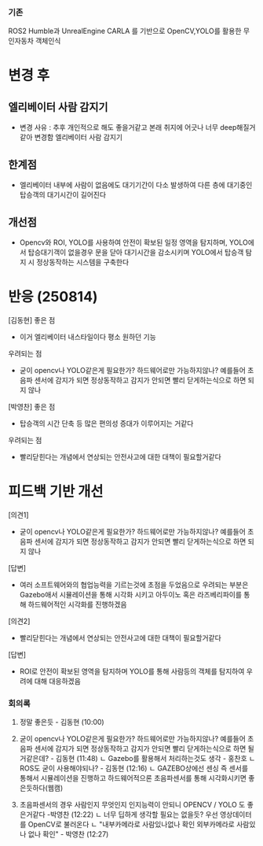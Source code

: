 ### 기존
ROS2 Humble과 UnrealEngine CARLA 를 기반으로 OpenCV,YOLO를 활용한 무인자동차 객체인식

# 변경 후 
## 엘리베이터 사람 감지기
- 변경 사유 : 추후 개인적으로 해도 좋을거같고 본래 취지에 어긋나 너무 deep해질거같아 변경함
엘리베이터 사람 감지기


## 한계점
- 엘리베이터 내부에 사람이 없음에도 대기기간이 다소 발생하여 다른 층에 대기중인 탑승객의 대기시간이 길어진다

## 개선점
- Opencv와 ROI, YOLO를 사용하여 안전이 확보된 일정 영역을 탐지하며, YOLO에서 탑승대기객이 없을경우 문을 닫아 대기시간을 감소시키며 YOLO에서 탑승객 탐지 시 정상동작하는 시스템을 구축한다


# 반응 (250814)

[김동현]
좋은 점 
- 이거 엘리베이터 내스타일이다 평소 원하던 기능

우려되는 점 
- 굳이 opencv나 YOLO같은게 필요한가? 하드웨어로만 가능하지않나? 예를들어 초음파 센서에 감지가 되면 정상동작하고 감지가 안되면 빨리 닫게하는식으로 하면 되지 않나


[박영찬]
좋은 점
- 탑승객의 시간 단축 등 많은 편의성 증대가 이루어지는 거같다

우려되는 점
- 빨리닫힌다는 개념에서 연상되는 안전사고에 대한 대책이 필요할거같다


# 피드백 기반 개선

[의견1]
- 굳이 opencv나 YOLO같은게 필요한가? 하드웨어로만 가능하지않나? 예를들어 초음파 센서에 감지가 되면 정상동작하고 감지가 안되면 빨리 닫게하는식으로 하면 되지 않나

[답변]
- 여러 소프트웨어와의 협업능력을 기르는것에 초점을 두었음으로 우려되는 부분은 Gazebo애서 시뮬레이션을 통해 시각화 시키고 아두이노 혹은 라즈베리파이를 통해 하드웨어적인 시각화를 진행하겠음


[의견2]
- 빨리닫힌다는 개념에서 연상되는 안전사고에 대한 대책이 필요할거같다

[답변]
- ROI로 안전이 확보된 영역을 탐지하며 YOLO를 통해 사람등의 객체를 탐지하여 우려에 대해 대응하겠음



### 회의록
1. 정말 좋은듯 - 김동현 (10:00)

2. 굳이 opencv나 YOLO같은게 필요한가? 하드웨어로만 가능하지않나? 예를들어 초음파 센서에 감지가 되면 정상동작하고 감지가 안되면 빨리 닫게하는식으로 하면 될거같은데? - 김동현 (11:48) 
 ㄴ Gazebo를 활용해서 처리하는것도 생각 - 홍찬호
     ㄴ ROS도 굳이 사용해야되나? - 김동현 (12:16)
        ㄴ GAZEBO상에선 센싱 즉 센서를 통해서 시뮬레이션을 진행하고 하드웨어적으론   초음파센서를 통해 시각화시키면 좋은듯하다(웹캠)

3. 초음파센서의 경우 사람인지 무엇인지 인지능력이 안되니 OPENCV / YOLO 도 좋은거같다 -박영찬 (12:22)
    ㄴ 너무 딥하게 생각할 필요는 없을듯? 우선 영상데이터를 OpenCV로 불러온다
        ㄴ "내부카메라로 사람있나없나 확인 외부카메라로 사람있나 없나 확인" - 박영찬 (12:27)
